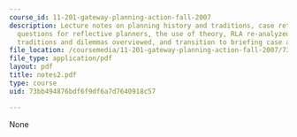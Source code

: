 ```yaml
---
course_id: 11-201-gateway-planning-action-fall-2007
description: Lecture notes on planning history and traditions, case retrospective,
  questions for reflective planners, the use of theory, RLA re-analyzed, planning
  traditions and dilemmas overviewed, and transition to briefing case and exercise.
file_location: /coursemedia/11-201-gateway-planning-action-fall-2007/73bb494876bdf6f9df6a7d7640918c57_notes2.pdf
file_type: application/pdf
layout: pdf
title: notes2.pdf
type: course
uid: 73bb494876bdf6f9df6a7d7640918c57

---
```

None
